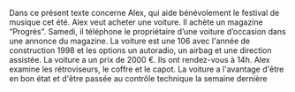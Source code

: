 Dans ce présent texte concerne Alex, qui aide bénévolement le festival de musique cet été.
Alex veut acheter une voiture.
Il achète un magazine “Progrès”.
Samedi, il téléphone le propriétaire d’une voiture d’occasion dans une annonce du magazine.
La voiture est une 106 avec l'année de construction 1998 et les options un autoradio, un airbag et une direction assistée.
La voiture a un prix de 2000 €.
Ils ont rendez-vous à 14h.
Alex examine les rétroviseurs, le coffre et le capot.
La voiture a l'avantage d'être en bon état et d'être passée au contrôle technique la semaine dernière